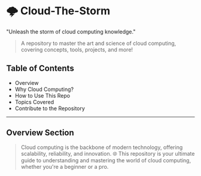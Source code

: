 # 🌩️ Cloud-The-Storm

"Unleash the storm of cloud computing knowledge."

> A repository to master the art and science of cloud computing, covering concepts, tools, projects, and more!

## Table of Contents
- Overview
- Why Cloud Computing?
- How to Use This Repo
- Topics Covered
- Contribute to the Repository
---
## Overview Section
> Cloud computing is the backbone of modern technology, offering scalability, reliability, and innovation. 🌐 This repository is your ultimate guide to understanding and mastering the world of cloud computing, whether you're a beginner or a pro.
